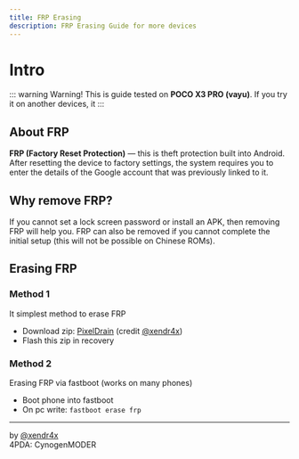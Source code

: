 ```yaml
---
title: FRP Erasing
description: FRP Erasing Guide for more devices
---
```


# Intro

::: warning Warning!
This is guide tested on **POCO X3 PRO (vayu)**. If you try it on another devices, it 
:::

## About FRP

**FRP (Factory Reset Protection)** — this is theft protection built into Android. After resetting the device to factory settings, the system requires you to enter the details of the Google account that was previously linked to it.

## Why remove FRP?
If you cannot set a lock screen password or install an APK, then removing FRP will help you. FRP can also be removed if you cannot complete the initial setup (this will not be possible on Chinese ROMs).

## Erasing FRP
### Method 1
It simplest method to erase FRP
- Download zip: [PixelDrain](https://pixeldrain.com/u/Az3qPebn) (credit [@xendr4x](https://t.me/xendr4x))
- Flash this zip in recovery

### Method 2
Erasing FRP via fastboot (works on many phones)
- Boot phone into fastboot
- On pc write: ```fastboot erase frp```
---
by [@xendr4x](https://t.me/xendr4x)  
4PDA: CynogenMODER